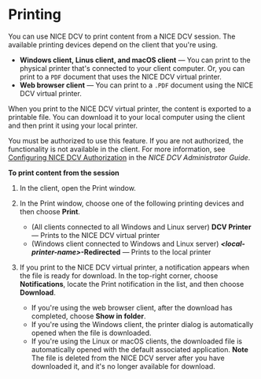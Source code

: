 # Printing<a name="using-print"></a>

You can use NICE DCV to print content from a NICE DCV session\. The available printing devices depend on the client that you're using\.
+ **Windows client, Linus client, and macOS client** — You can print to the physical printer that's connected to your client computer\. Or, you can print to a `PDF` document that uses the NICE DCV virtual printer\.
+ **Web browser client** — You can print to a `.PDF` document using the NICE DCV virtual printer\.

When you print to the NICE DCV virtual printer, the content is exported to a printable file\. You can download it to your local computer using the client and then print it using your local printer\.

You must be authorized to use this feature\. If you are not authorized, the functionality is not available in the client\. For more information, see [Configuring NICE DCV Authorization](https://docs.aws.amazon.com/dcv/latest/adminguide/security-authorization.html) in the *NICE DCV Administrator Guide*\.

**To print content from the session**

1. In the client, open the Print window\.

1. In the Print window, choose one of the following printing devices and then choose **Print**\.
   + \(All clients connected to all Windows and Linux server\) **DCV Printer** — Prints to the NICE DCV virtual printer
   + \(Windows client connected to Windows and Linux server\) ***<local\-printer\-name>*\-Redirected** — Prints to the local printer

1. If you print to the NICE DCV virtual printer, a notification appears when the file is ready for download\. In the top\-right corner, choose **Notifications**, locate the Print notification in the list, and then choose **Download**\.
   + If you're using the web browser client, after the download has completed, choose **Show in folder**\.
   + If you're using the Windows client, the printer dialog is automatically opened when the file is downloaded\.
   + If you're using the Linux or macOS clients, the downloaded file is automatically opened with the default associated application\.
**Note**  
The file is deleted from the NICE DCV server after you have downloaded it, and it's no longer available for download\.
